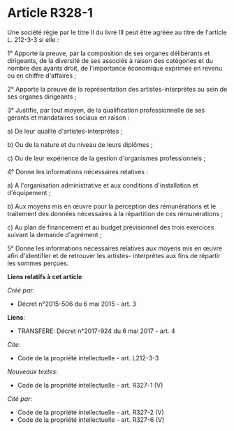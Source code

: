 # Article R328-1

Une société régie par le titre II du livre III peut être agréée au titre de l'article L. 212-3-3 si elle : 

1° Apporte la preuve, par la composition de ses organes délibérants et dirigeants, de la diversité de ses associés à raison
des catégories et du nombre des ayants droit, de l'importance économique exprimée en revenu ou en chiffre d'affaires ; 

2° Apporte la preuve de la représentation des artistes-interprètes au sein de ses organes dirigeants ; 

3° Justifie, par tout moyen, de la qualification professionnelle de ses gérants et mandataires sociaux en raison : 

a) De leur qualité d'artistes-interprètes ; 

b) Ou de la nature et du niveau de leurs diplômes ; 

c) Ou de leur expérience de la gestion d'organismes professionnels ; 

4° Donne les informations nécessaires relatives : 

a) A l'organisation administrative et aux conditions d'installation et d'équipement ; 

b) Aux moyens mis en œuvre pour la perception des rémunérations et le traitement des données nécessaires à la répartition de
ces rémunérations ; 

c) Au plan de financement et au budget prévisionnel des trois exercices suivant la demande d'agrément ; 

5° Donne les informations nécessaires relatives aux moyens mis en œuvre afin d'identifier et de retrouver les artistes-
interprètes aux fins de répartir les sommes perçues.

**Liens relatifs à cet article**

_Créé par_:

  - Décret n°2015-506 du 6 mai 2015 - art. 3

**Liens**:

  - TRANSFERE: Décret n°2017-924 du 6 mai 2017 - art. 4

_Cite_:

  - Code de la propriété intellectuelle - art. L212-3-3

_Nouveaux textes_:

  - Code de la propriété intellectuelle - art. R327-1 (V)

_Cité par_:

  - Code de la propriété intellectuelle - art. R327-2 (V)
  - Code de la propriété intellectuelle - art. R327-6 (V)
